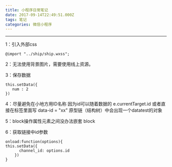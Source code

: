 ```yaml
---
title: 小程序日常笔记
date: 2017-09-14T22:49:51.000Z
tags: 笔记
categories: 微信小程序
---
```


--------------------------------------------------------------------------------

1：引入外部css
```
@import "../ship/ship.wxss";
```
2：无法使用背景图片，需要使用线上资源。

3：保存数据
```
this.setData({
   num : 2
})
```

4：尽量避免在小地方用ID名称 因为id可以随着数据的 e.currentTarget.id
或者直接在标签里面写 data-id = "xx" 原型链（结构树）中会出现一个datatest的对象


5：block操作属性元素之间没办法嵌套 block

6：获取链接中id参数
```
onload:function(options){
this.setData({
      channel_id: options.id
    })
}
```